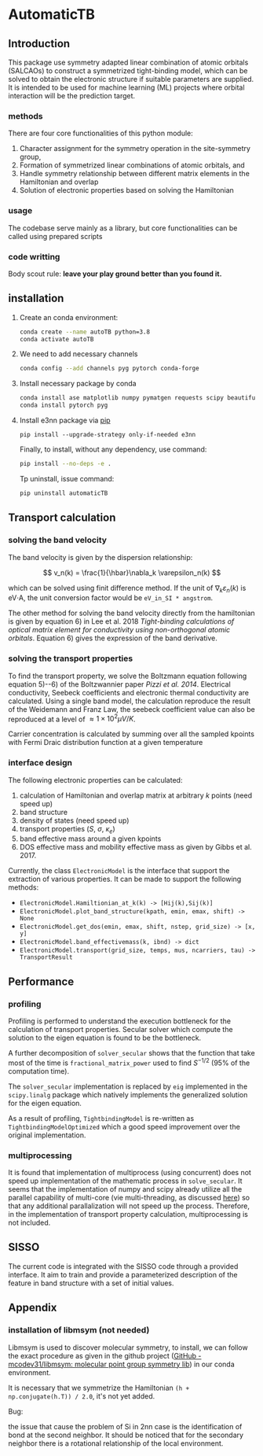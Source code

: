# AutomaticTB

## Introduction

This package use symmetry adapted linear combination of atomic orbitals (SALCAOs) to construct 
a symmetrized tight-binding model, which can be solved to obtain the electronic structure if 
suitable parameters are supplied. It is intended to be used for machine learning (ML) projects 
where orbital interaction will be the prediction target. 

### methods

There are four core functionalities of this python module:

1. Character assignment for the symmetry operation in the site-symmetry group,
2. Formation of symmetrized linear combinations of atomic orbitals, and 
3. Handle symmetry relationship between different matrix elements in the Hamiltonian and overlap
4. Solution of electronic properties based on solving the Hamiltonian

### usage

The codebase serve mainly as a library, but core functionalities can be called using prepared scripts 

### code writting

Body scout rule: **leave your play ground better than you found it.**

## installation

1. Create an conda environment:
   
   ```bash
   conda create --name autoTB python=3.8
   conda activate autoTB
   ```

2. We need to add necessary channels
   
   ```bash
   conda config --add channels pyg pytorch conda-forge
   ```

3. Install necessary package by conda
   
   ```bash
   conda install ase matplotlib numpy pymatgen requests scipy beautifulsoup4 spglib prettytable jupyter
   conda install pytorch pyg
   ```

4. Install e3nn package via [pip](https://docs.conda.io/projects/conda/en/latest/user-guide/tasks/manage-environments.html#using-pip-in-an-environment)
   
   ```
   pip install --upgrade-strategy only-if-needed e3nn
   ```
   
   Finally, to install, without any dependency, use command: 
   
   ```bash
   pip install --no-deps -e .
   ```
   
   Tp uninstall, issue command:
   
   ```bash
   pip uninstall automaticTB
   ```

## Transport calculation

### solving the band velocity

The band velocity is given by the dispersion relationship:

$$
v_n(k) = \frac{1}{\hbar}\nabla_k \varepsilon_n(k)
$$

which can be solved using finit difference method. If the unit of $\nabla_k \varepsilon_n(k)$ is eV$\cdot$A, the unit conversion factor would be `eV_in_SI * angstrom`.

The other method for solving the band velocity directly from the hamiltonian is given by equation 6) in Lee et al. 2018 *Tight-binding calculations of optical matrix element for conductivity using non-orthogonal atomic orbitals*. Equation 6) gives the expression of the band derivative.

### solving the transport properties

To find the transport property, we solve the Boltzmann equation following equation 5)--6) of the Boltzwannier paper *Pizzi et al. 2014*. Electrical conductivity, Seebeck coefficients and electronic thermal conductivity are calculated. Using a single band model, the calculation reproduce the result of the Weidemann and Franz Law, the seebeck coefficient value can also be reproduced at a level of $\approx 1\times10^2 \mu V/K$. 

Carrier concentration is calculated by summing over all the sampled kpoints with Fermi Draic distribution function at a given temperature

### interface design

The following electronic properties can be calculated: 

1. calculation of Hamiltonian and overlap matrix at arbitrary $k$ points (need speed up)
2. band structure
3. density of states (need speed up)
4. transport properties ($S$, $\sigma$, $\kappa_e$)
5. band effective mass around a given kpoints
6. DOS effective mass and mobility effective mass as given by Gibbs et al. 2017.

Currently, the class `ElectronicModel` is the interface that support the extraction of various properties.   It can be made to support the following methods:

- `ElectronicModel.Hamiltionian_at_k(k) -> [Hij(k),Sij(k)]`
- `ElectronicModel.plot_band_structure(kpath, emin, emax, shift) -> None`
- `ElectronicModel.get_dos(emin, emax, shift, nstep, grid_size) -> [x, y]`
- `ElectronicModel.band_effectivemass(k, ibnd) -> dict`
- `ElectronicModel.transport(grid_size, temps, mus, ncarriers, tau) -> TransportResult`

## Performance

### profiling

Profiling is performed to understand the execution bottleneck for the calculation of transport properties. Secular solver which compute the solution to the eigen equation is found to be the bottleneck. 

A further decomposition of `solver_secular` shows that the function that take most of the time is `fractional_matrix_power` used to find $S^{-1/2}$ (95% of the computation time). 

The `solver_secular` implementation is replaced by `eig` implemented in the `scipy.linalg` package which natively implements the generalized solution for the eigen equation.

As a result of profiling, `TightbindingModel` is re-written as `TightbindingModelOptimized` which a good speed improvement over the original implementation.

### multiprocessing

It is found that implementation of multiprocess (using concurrent) does not speed up implementation of the mathematic process in `solve_secular`. It seems that the implementation of numpy and scipy already utilize all the parallel capability of multi-core (vie multi-threading, as discussed [here](https://stackoverflow.com/questions/6941459/is-it-possible-to-know-which-scipy-numpy-functions-run-on-multiple-cores)) so that any additional parallalization will not speed up the process. Therefore, in the implementation of transport property calculation, multiprocessing is not included. 

## SISSO

The current code is integrated with the SISSO code through a provided interface. It aim to train and provide a parameterized description of the feature in band structure with a set of initial values. 

## Appendix

### installation of libmsym (not needed)

Libmsym is used to discover molecular symmetry, to install, we can follow the exact procedure as 
given in the github project ([GitHub - mcodev31/libmsym: molecular point group symmetry lib](https://github.com/mcodev31/libmsym)) in our conda environment.

It is necessary that we symmetrize the Hamiltonian `(h + np.conjugate(h.T)) / 2.0`, it's not yet added.

Bug:

the issue that cause the problem of Si in 2nn case is the identification of bond at the second neighbor. It should be noticed that for the secondary neighbor there is a rotational relationship of the local environment. 
